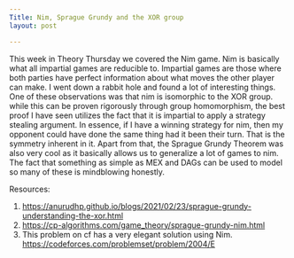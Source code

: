 ```yaml
---
Title: Nim, Sprague Grundy and the XOR group
layout: post

---
```

This week in Theory Thursday we covered the Nim game. 
Nim is basically what all impartial games are reducible to. 
Impartial games are those where both parties have perfect information about what moves the other player can make. 
I went down a rabbit hole and found a lot of interesting things. 
One of these observations was that nim is isomorphic to the XOR group. while this can be proven rigorously through group homomorphism, the best proof I have seen utilizes the fact that it is impartial to apply a strategy stealing argument. 
In essence, if I have a winning strategy for nim, then my opponent could have done the same thing had it been their turn. That is the symmetry inherent in it. 
Apart from that, the Sprague Grundy Theorem was also very cool as it basically allows us to generalize a lot of games to nim. The fact that something as simple as MEX and DAGs can be used to model so many of these is mindblowing honestly.

Resources:
1. https://anurudhp.github.io/blogs/2021/02/23/sprague-grundy-understanding-the-xor.html
2. https://cp-algorithms.com/game_theory/sprague-grundy-nim.html
3. This problem on cf has a very elegant solution using Nim. https://codeforces.com/problemset/problem/2004/E 

